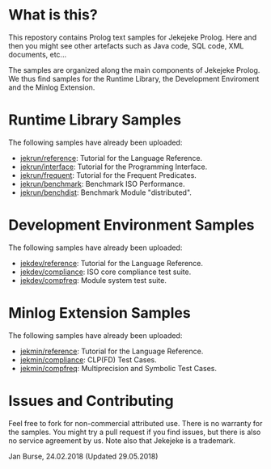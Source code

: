 # What is this?

This repostory contains Prolog text samples for Jekejeke
Prolog. Here and then you might see other artefacts
such as Java code, SQL code, XML documents, etc...

The samples are organized along the main components of
Jekejeke Prolog. We thus find samples for the Runtime Library,
the Development Enviroment and the Minlog Extension.

# Runtime Library Samples

The following samples have already been uploaded:
- [jekrun/reference](https://github.com/jburse/jekejeke-samples/tree/master/jekrun/reference):
  Tutorial for the Language Reference.
- [jekrun/interface](https://github.com/jburse/jekejeke-samples/tree/master/jekrun/interface):
  Tutorial for the Programming Interface.
- [jekrun/frequent](https://github.com/jburse/jekejeke-samples/tree/master/jekrun/frequent):
  Tutorial for the Frequent Predicates.
- [jekrun/benchmark](https://github.com/jburse/jekejeke-samples/tree/master/jekrun/benchmark):
  Benchmark ISO Performance.
- [jekrun/benchdist](https://github.com/jburse/jekejeke-samples/tree/master/jekrun/benchdist):
  Benchmark Module "distributed".

# Development Environment Samples

The following samples have already been uploaded:
- [jekdev/reference](https://github.com/jburse/jekejeke-samples/tree/master/jekdev/reference):
  Tutorial for the Language Reference.
- [jekdev/compliance](https://github.com/jburse/jekejeke-samples/tree/master/jekdev/compliance):
  ISO core compliance test suite.
- [jekdev/compfreq](https://github.com/jburse/jekejeke-samples/tree/master/jekdev/compfreq):
  Module system test suite.

# Minlog Extension Samples

The following samples have already been uploaded:
- [jekmin/reference](https://github.com/jburse/jekejeke-samples/tree/master/jekmin/reference):
  Tutorial for the Language Reference.
- [jekmin/compliance](https://github.com/jburse/jekejeke-samples/tree/master/jekmin/compliance):
  CLP(FD) Test Cases.
- [jekmin/compfreq](https://github.com/jburse/jekejeke-samples/tree/master/jekmin/compfreq):
  Multiprecision and Symbolic Test Cases.

# Issues and Contributing

Feel free to fork for non-commercial attributed use. There
 is no warranty for the samples. You might try a pull
request if you find issues, but there is also no service
agreement by us. Note also that Jekejeke is a trademark.

Jan Burse, 24.02.2018 (Updated 29.05.2018)

